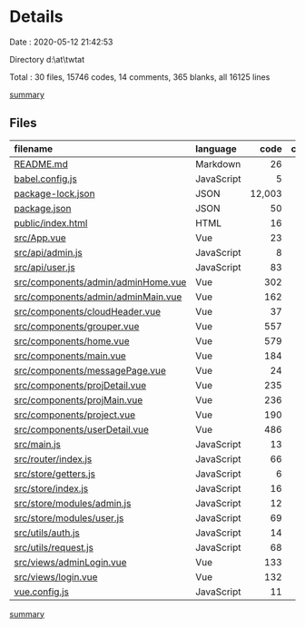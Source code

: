 # Details

Date : 2020-05-12 21:42:53

Directory d:\at\twtat

Total : 30 files,  15746 codes, 14 comments, 365 blanks, all 16125 lines

[summary](results.md)

## Files
| filename | language | code | comment | blank | total |
| :--- | :--- | ---: | ---: | ---: | ---: |
| [README.md](/README.md) | Markdown | 26 | 0 | 8 | 34 |
| [babel.config.js](/babel.config.js) | JavaScript | 5 | 0 | 1 | 6 |
| [package-lock.json](/package-lock.json) | JSON | 12,003 | 0 | 1 | 12,004 |
| [package.json](/package.json) | JSON | 50 | 0 | 1 | 51 |
| [public/index.html](/public/index.html) | HTML | 16 | 1 | 1 | 18 |
| [src/App.vue](/src/App.vue) | Vue | 23 | 0 | 5 | 28 |
| [src/api/admin.js](/src/api/admin.js) | JavaScript | 8 | 0 | 1 | 9 |
| [src/api/user.js](/src/api/user.js) | JavaScript | 83 | 0 | 11 | 94 |
| [src/components/admin/adminHome.vue](/src/components/admin/adminHome.vue) | Vue | 302 | 0 | 21 | 323 |
| [src/components/admin/adminMain.vue](/src/components/admin/adminMain.vue) | Vue | 162 | 1 | 21 | 184 |
| [src/components/cloudHeader.vue](/src/components/cloudHeader.vue) | Vue | 37 | 0 | 6 | 43 |
| [src/components/grouper.vue](/src/components/grouper.vue) | Vue | 557 | 0 | 42 | 599 |
| [src/components/home.vue](/src/components/home.vue) | Vue | 579 | 0 | 52 | 631 |
| [src/components/main.vue](/src/components/main.vue) | Vue | 184 | 10 | 22 | 216 |
| [src/components/messagePage.vue](/src/components/messagePage.vue) | Vue | 24 | 0 | 1 | 25 |
| [src/components/projDetail.vue](/src/components/projDetail.vue) | Vue | 235 | 0 | 20 | 255 |
| [src/components/projMain.vue](/src/components/projMain.vue) | Vue | 236 | 0 | 23 | 259 |
| [src/components/project.vue](/src/components/project.vue) | Vue | 190 | 1 | 16 | 207 |
| [src/components/userDetail.vue](/src/components/userDetail.vue) | Vue | 486 | 0 | 36 | 522 |
| [src/main.js](/src/main.js) | JavaScript | 13 | 0 | 5 | 18 |
| [src/router/index.js](/src/router/index.js) | JavaScript | 66 | 0 | 7 | 73 |
| [src/store/getters.js](/src/store/getters.js) | JavaScript | 6 | 0 | 1 | 7 |
| [src/store/index.js](/src/store/index.js) | JavaScript | 16 | 0 | 6 | 22 |
| [src/store/modules/admin.js](/src/store/modules/admin.js) | JavaScript | 12 | 0 | 9 | 21 |
| [src/store/modules/user.js](/src/store/modules/user.js) | JavaScript | 69 | 0 | 6 | 75 |
| [src/utils/auth.js](/src/utils/auth.js) | JavaScript | 14 | 0 | 5 | 19 |
| [src/utils/request.js](/src/utils/request.js) | JavaScript | 68 | 1 | 6 | 75 |
| [src/views/adminLogin.vue](/src/views/adminLogin.vue) | Vue | 133 | 0 | 16 | 149 |
| [src/views/login.vue](/src/views/login.vue) | Vue | 132 | 0 | 15 | 147 |
| [vue.config.js](/vue.config.js) | JavaScript | 11 | 0 | 0 | 11 |

[summary](results.md)